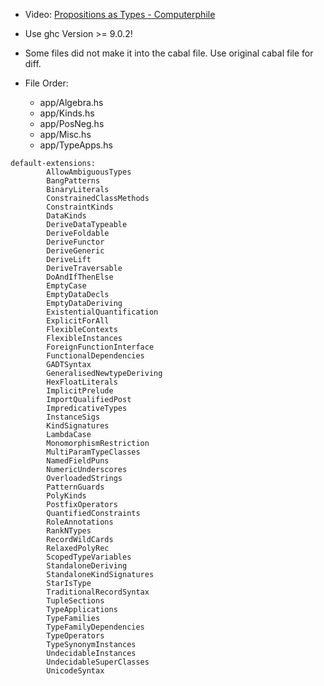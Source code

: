 - Video: [Propositions as Types - Computerphile](https://www.youtube.com/watch?v=SknxggwRPzU)
- Use ghc Version >= 9.0.2!
- Some files did not make it into the cabal file. Use original cabal file for diff.

- File Order:
  - app/Algebra.hs
  - app/Kinds.hs
  - app/PosNeg.hs
  - app/Misc.hs
  - app/TypeApps.hs

```
default-extensions:
        AllowAmbiguousTypes
        BangPatterns
        BinaryLiterals
        ConstrainedClassMethods
        ConstraintKinds
        DataKinds
        DeriveDataTypeable
        DeriveFoldable
        DeriveFunctor
        DeriveGeneric
        DeriveLift
        DeriveTraversable
        DoAndIfThenElse
        EmptyCase
        EmptyDataDecls
        EmptyDataDeriving
        ExistentialQuantification
        ExplicitForAll
        FlexibleContexts
        FlexibleInstances
        ForeignFunctionInterface
        FunctionalDependencies
        GADTSyntax
        GeneralisedNewtypeDeriving
        HexFloatLiterals
        ImplicitPrelude
        ImportQualifiedPost
        ImpredicativeTypes
        InstanceSigs
        KindSignatures
        LambdaCase
        MonomorphismRestriction
        MultiParamTypeClasses
        NamedFieldPuns
        NumericUnderscores
        OverloadedStrings
        PatternGuards
        PolyKinds
        PostfixOperators
        QuantifiedConstraints
        RoleAnnotations
        RankNTypes
        RecordWildCards
        RelaxedPolyRec
        ScopedTypeVariables
        StandaloneDeriving
        StandaloneKindSignatures
        StarIsType
        TraditionalRecordSyntax
        TupleSections
        TypeApplications
        TypeFamilies
        TypeFamilyDependencies
        TypeOperators
        TypeSynonymInstances
        UndecidableInstances
        UndecidableSuperClasses
        UnicodeSyntax
```
